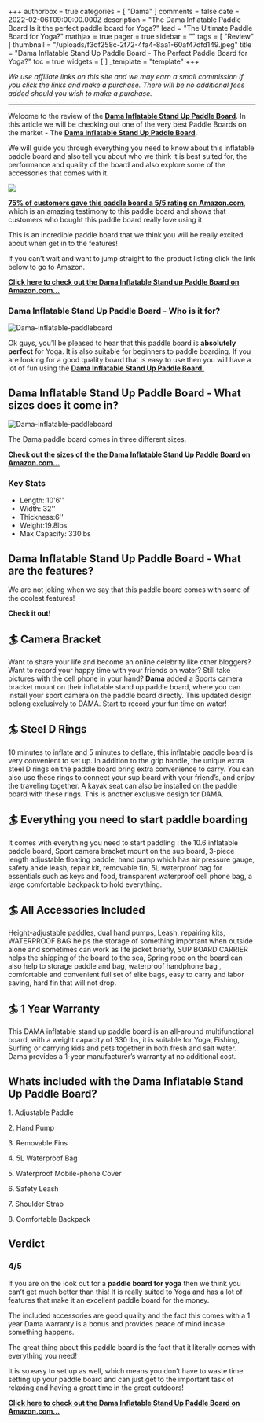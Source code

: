 +++
authorbox = true
categories = [ "Dama" ]
comments = false
date = 2022-02-06T09:00:00.000Z
description = "The Dama Inflatable Paddle Board Is it the perfect paddle board for Yoga?"
lead = "The Ultimate Paddle Board for Yoga?"
mathjax = true
pager = true
sidebar = ""
tags = [ "Review" ]
thumbnail = "/uploads/f3df258c-2f72-4fa4-8aa1-60af47dfd149.jpeg"
title = "Dama Inflatable Stand Up Paddle Board - The Perfect Paddle Board for Yoga?"
toc = true
widgets = [ ]
_template = "template"
+++

_We use affiliate links on this site and we may earn a small commission if you click the links and make a purchase. There will be no additional fees added should you wish to make a purchase._

***

Welcome to the review of the [**Dama Inflatable Stand Up Paddle Board**](https://www.amazon.com/DAMA-Inflatable-Repairing-Waterproof-Professional/dp/B07N67Y3BP?pd_rd_i=B093C8CCRJ&th=1&linkCode=ll1&tag=paddleboardmaster-20&linkId=9db9d0ac005bd565c02fa2ba7b5076da&language=en_US&ref_=as_li_ss_tl).  In this article we will be checking out one of the very best Paddle Boards on the market - The [**Dama Inflatable Stand Up Paddle Board**](https://www.amazon.com/DAMA-Inflatable-Repairing-Waterproof-Professional/dp/B07N67Y3BP?pd_rd_i=B093C8CCRJ&th=1&linkCode=ll1&tag=paddleboardmaster-20&linkId=9db9d0ac005bd565c02fa2ba7b5076da&language=en_US&ref_=as_li_ss_tl).

We will guide you through everything you need to know about this inflatable paddle board and also tell you about who we think it is best suited for, the performance and quality of the board and also explore some of the accessories that comes with it.

![](/uploads/9c6fd4d9-dafd-4466-9522-af80e9f1586f.jpeg)

[**75% of customers gave this paddle board a 5/5 rating on Amazon.com**](https://www.amazon.com/DAMA-Inflatable-Repairing-Waterproof-Professional/dp/B07N67Y3BP?pd_rd_i=B093C8CCRJ&th=1&linkCode=ll1&tag=paddleboardmaster-20&linkId=9db9d0ac005bd565c02fa2ba7b5076da&language=en_US&ref_=as_li_ss_tl), which is an amazing testimony to this paddle board and shows that customers who bought this paddle board really love using it.

This is an incredible paddle board that we think you will be really excited about when get in to the features!

If you can’t wait and want to jump straight to the product listing click the link below to go to Amazon.

[**Click here to check out the Dama Inflatable Stand up Paddle Board on Amazon.com…**](https://www.amazon.com/DAMA-Inflatable-Repairing-Waterproof-Professional/dp/B07N67Y3BP?pd_rd_i=B093C8CCRJ&th=1&linkCode=ll1&tag=paddleboardmaster-20&linkId=9db9d0ac005bd565c02fa2ba7b5076da&language=en_US&ref_=as_li_ss_tl)

### Dama Inflatable Stand Up Paddle Board - Who is it for?

![Dama-inflatable-paddleboard](/uploads/86512058-7cc0-4615-a079-4d5258fe7858.jpeg "Dama-inflatable-paddleboard")

Ok guys, you’ll be pleased to hear that this paddle board is **absolutely perfect** for Yoga.  It is also suitable for beginners to paddle boarding.  If you are looking for a good quality board that is easy to use then you will have a lot of fun using the [**Dama Inflatable Stand Up Paddle Board.**](https://www.amazon.com/DAMA-Inflatable-Repairing-Waterproof-Professional/dp/B07N67Y3BP?pd_rd_i=B093C8CCRJ&th=1&linkCode=ll1&tag=paddleboardmaster-20&linkId=9db9d0ac005bd565c02fa2ba7b5076da&language=en_US&ref_=as_li_ss_tl)

## Dama Inflatable Stand Up Paddle Board - What sizes does it come in?

![Dama-inflatable-paddleboard](/uploads/696d1210-518b-4805-b1ad-7ecebbaf38fd.jpeg "Dama-inflatable-paddleboard")

The Dama paddle board comes in three different sizes.

[**Check out the sizes of the the Dama Inflatable Stand Up Paddle Board on Amazon.com…**](https://www.amazon.com/DAMA-Inflatable-Repairing-Waterproof-Professional/dp/B07N67Y3BP?pd_rd_i=B093C8CCRJ&th=1&linkCode=ll1&tag=paddleboardmaster-20&linkId=9db9d0ac005bd565c02fa2ba7b5076da&language=en_US&ref_=as_li_ss_tl)

### Key Stats

* Length: 10'6''
* Width: 32''
* Thickness:6''
* Weight:19.8lbs
* Max Capacity: 330lbs

## Dama Inflatable Stand Up Paddle Board - What are the features?

We are not joking when we say that this paddle board comes with some of the coolest features!

**Check it out!**

## 🏄 Camera Bracket

Want to share your life and become an online celebrity like other bloggers? Want to record your happy time with your friends on water? Still take pictures with the cell phone in your hand? **Dama** added a Sports camera bracket mount on their inflatable stand up paddle board, where you can install your sport camera on the paddle board directly. This updated design belong exclusively to DAMA. Start to record your fun time on water!

## 🏄 Steel D Rings

10 minutes to inflate and 5 minutes to deflate, this inflatable paddle board is very convenient to set up. In addition to the grip handle, the unique extra steel D rings on the paddle board bring extra convenience to carry. You can also use these rings to connect your sup board with your friend’s, and enjoy the traveling together. A kayak seat can also be installed on the paddle board with these rings. This is another exclusive design for DAMA.

## 🏄 Everything you need to start paddle boarding

It comes with everything you need to start paddling : the 10.6 inflatable paddle board, Sport camera bracket mount on the sup board, 3-piece length adjustable floating paddle, hand pump which has air pressure gauge, safety ankle leash, repair kit, removable fin, 5L waterproof bag for essentials such as keys and food, transparent waterproof cell phone bag, a large comfortable backpack to hold everything.

## 🏄 All Accessories Included

Height-adjustable paddles, dual hand pumps, Leash, repairing kits, WATERPROOF BAG helps the storage of something important when outside alone and sometimes can work as life jacket briefly, SUP BOARD CARRIER helps the shipping of the board to the sea, Spring rope on the board can also help to storage paddle and bag, waterproof handphone bag , comfortable and convenient full set of elite bags, easy to carry and labor saving, hard fin that will not drop.

## 🏄 1 Year Warranty

This DAMA inflatable stand up paddle board is an all-around multifunctional board, with a weight capacity of 330 lbs, it is suitable for Yoga, Fishing, Surfing or carrying kids and pets together in both fresh and salt water. Dama provides a 1-year manufacturer’s warranty at no additional cost.

## Whats included with the Dama Inflatable Stand Up Paddle Board?

1\. Adjustable Paddle

2\. Hand Pump

3\. Removable Fins

4\. 5L Waterproof Bag

5\. Waterproof Mobile-phone Cover

6\. Safety Leash

7\. Shoulder Strap

8\. Comfortable Backpack

## Verdict

### 4/5

If you are on the look out for a **paddle board for yoga** then we think you can’t get much better than this!  It is really suited to Yoga and has a lot of features that make it an excellent paddle board for the money.

The included accessories are good quality and the fact this comes with a 1 year Dama warranty is a bonus and provides peace of mind incase something happens.

The great thing about this paddle board is the fact that it literally comes with everything you need!

It is so easy to set up as well, which means you don’t have to waste time setting up your paddle board and can just get to the important task of relaxing and having a great time in the great outdoors!

[**Click here to check out the Dama Inflatable Stand Up Paddle Board on Amazon.com…**](https://www.amazon.com/DAMA-Inflatable-Repairing-Waterproof-Professional/dp/B07N67Y3BP?pd_rd_i=B093C8CCRJ&th=1&linkCode=ll1&tag=paddleboardmaster-20&linkId=9db9d0ac005bd565c02fa2ba7b5076da&language=en_US&ref_=as_li_ss_tl)
